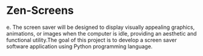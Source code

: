# Zen-Screens
e. The screen saver will be designed to display visually appealing graphics, animations, or images when the computer is idle, providing an aesthetic and functional utility.The goal of this project is to develop a screen saver software application using Python programming language. 
